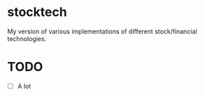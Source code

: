 # stocktech
My version of various implementations of different stock/financial technologies.

# TODO
- [ ] A lot
